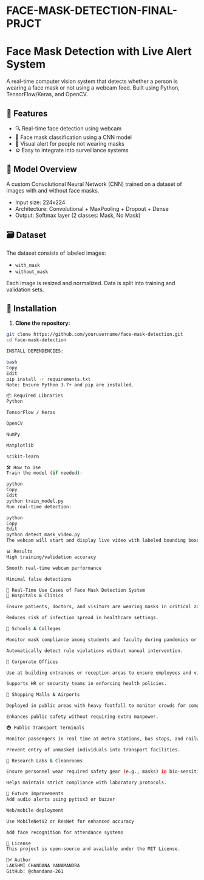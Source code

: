 # FACE-MASK-DETECTION-FINAL-PRJCT
# Face Mask Detection with Live Alert System

A real-time computer vision system that detects whether a person is wearing a face mask or not using a webcam feed. Built using Python, TensorFlow/Keras, and OpenCV.

## 📌 Features

- 🔍 Real-time face detection using webcam
- 🎯 Face mask classification using a CNN model
- 🚨 Visual alert for people not wearing masks
- ⚙️ Easy to integrate into surveillance systems

## 🧠 Model Overview

A custom Convolutional Neural Network (CNN) trained on a dataset of images with and without face masks.

- Input size: 224x224
- Architecture: Convolutional + MaxPooling + Dropout + Dense
- Output: Softmax layer (2 classes: Mask, No Mask)

## 🗃️ Dataset

The dataset consists of labeled images:
- `with_mask`
- `without_mask`

Each image is resized and normalized. Data is split into training and validation sets.

## 🚀 Installation

1. **Clone the repository:**
```bash
git clone https://github.com/yourusername/face-mask-detection.git
cd face-mask-detection

INSTALL DEPENDENCIES:

bash
Copy
Edit
pip install -r requirements.txt
Note: Ensure Python 3.7+ and pip are installed.

📦 Required Libraries
Python

TensorFlow / Keras

OpenCV

NumPy

Matplotlib

scikit-learn

🛠️ How to Use
Train the model (if needed):

python
Copy
Edit
python train_model.py
Run real-time detection:

python
Copy
Edit
python detect_mask_video.py
The webcam will start and display live video with labeled bounding boxes.

📊 Results
High training/validation accuracy

Smooth real-time webcam performance

Minimal false detections

📍 Real-Time Use Cases of Face Mask Detection System
🏥 Hospitals & Clinics

Ensure patients, doctors, and visitors are wearing masks in critical zones like ICUs, operation theaters, and general wards.

Reduces risk of infection spread in healthcare settings.

🏫 Schools & Colleges

Monitor mask compliance among students and faculty during pandemics or flu seasons.

Automatically detect rule violations without manual intervention.

🏢 Corporate Offices

Use at building entrances or reception areas to ensure employees and visitors wear masks before entering.

Supports HR or security teams in enforcing health policies.

🏬 Shopping Malls & Airports

Deployed in public areas with heavy footfall to monitor crowds for compliance.

Enhances public safety without requiring extra manpower.

🚇 Public Transport Terminals

Monitor passengers in real time at metro stations, bus stops, and railway platforms.

Prevent entry of unmasked individuals into transport facilities.

🧪 Research Labs & Cleanrooms

Ensure personnel wear required safety gear (e.g., masks) in bio-sensitive or dust-controlled environments.

Helps maintain strict compliance with laboratory protocols.

🧩 Future Improvements
Add audio alerts using pyttsx3 or buzzer

Web/mobile deployment

Use MobileNetV2 or ResNet for enhanced accuracy

Add face recognition for attendance systems

📄 License
This project is open-source and available under the MIT License.

🙋‍♂️ Author
LAKSHMI CHANDANA YANAMANDRA
GitHub: @chandana-261


